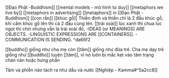 [[Đạo Phật -Buddhism]]
[[mental models - mô hình tư duy]]
[[metaphors we live by]]
[[metaphors in advertising]]
[[metaphors]] in [[Đạo Phật -Buddhism]]
[[con rắn]]
[[khúc gỗ]] Thiền định và thiền chỉ là 2 đầu khúc gỗ, khi cầm khúc gỗ lên thì cả 2 đầu cùng lên.
[[trái xoài]] lúc xanh thì chua lúc ngọt thì chín nhưng vẫn là trái xoài đó, 
-IDEAS (or MEANINGS) ARE OBJECTS.
-LINGUISTIC EXPRESSIONS ARE [[CONTAINERS]].
-COMMUNICATION IS SENDING. ^da66f2

[[buddho]] giống như cha mẹ còn [[tâm]] giống như đứa trẻ. Cha mẹ dạy trẻ giống như [[buddho]] luyện [[tâm]], vì nó luôn bị mắc kẹt vào tâm trạng chán nản hoặc hưng phấn

Tâm và phiễn não tách ra như dầu và nước [[Nghiệp - Kamma#^5a2cc8]]




